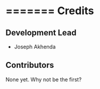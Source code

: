 =======
Credits
=======

Development Lead
----------------

* Joseph Akhenda

Contributors
------------

None yet. Why not be the first?
